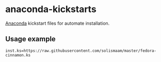 # anaconda-kickstarts
[Anaconda](https://fedoraproject.org/wiki/Anaconda) kickstart files for automate installation.
## Usage example
```
inst.ks=https://raw.githubusercontent.com/solismaam/master/fedora-cinnamon.ks
```
